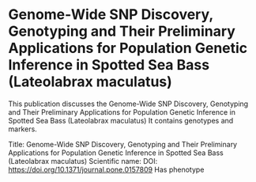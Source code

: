 # Genome-Wide SNP Discovery, Genotyping and Their Preliminary Applications for Population Genetic Inference in Spotted Sea Bass (Lateolabrax maculatus)

This publication discusses the Genome-Wide SNP Discovery, Genotyping and Their Preliminary Applications for Population Genetic Inference in Spotted Sea Bass (Lateolabrax maculatus)
It contains  genotypes and  markers.

Title: Genome-Wide SNP Discovery, Genotyping and Their Preliminary Applications for Population Genetic Inference in Spotted Sea Bass (Lateolabrax maculatus)
Scientific name: 
DOI: https://doi.org/10.1371/journal.pone.0157809
Has phenotype 

